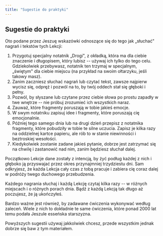 ```yaml
---
title: "Sugestie do praktyki"
---
```


## Sugestie do praktyki

Oto podane przez Jeszuę wskazówki odnoszące się do tego jak „słuchać" nagrań i tekstów tych Lekcji:

1.  Przygotuj specjalny notatnik „Drogi", z okładką, która ma dla ciebie znaczenie i długopisem, który lubisz -- używaj ich tylko do tego celu. Gdziekolwiek przebywasz, notatnik ten trzymaj w specjalnym, „świętym" dla ciebie miejscu (na przykład na swoim ołtarzyku, jeśli takowy masz).
2.  Zanim zaczniesz słuchać nagrań lub czytać tekst, zawsze najpierw wycisz się, odpręż i pozwól na to, by twój oddech stał się głęboki i pełny.
3.  Pozwól, by słyszane lub czytane przez ciebie słowa po prostu zapadły w twe wnętrze -- nie próbuj zrozumieć ich wszystkich naraz.
4.  Zauważ, które fragmenty poruszają w tobie jakieś emocje.
5.  W swym notatniku zapisuj idee i fragmenty, które poruszają cię emocjonalnie.
6.  Później tego samego dnia lub na drugi dzień przepisz z notatnika fragmenty, które pobudziły w tobie te silne uczucia. Zapisz je kilka razy na oddzielnej kartce papieru, ale rób to w stanie niewinności i beztroskiej wesołości.
7.  Kiedykolwiek zostanie zadane jakieś pytanie, dobrze jest zatrzymać się na chwilę i zastanowić nad nim, zanim będziesz słuchał dalej.

Początkowo Lekcje dane zostały z intencją, by żyć podług każdej z nich i głęboko ją przyswajać przez okres przynajmniej trzydziestu dni. Sam odkryjesz, że każda Lekcja cały czas z tobą pracuje i zabiera cię coraz dalej w podróży twego duchowego przebudzenia.

Każdego nagrania słuchaj i każdą Lekcję czytaj kilka razy -- w różnych miejscach i o różnych porach dnia. Bądź z każdą Lekcją tak długo aż poczujesz, że ją ukończyłeś.

Bardzo ważne jest również, by zadawane ćwiczenia wykonywać według zaleceń. Wiele z nich to dokładnie te same ćwiczenia, które ponad 2000 lat temu podała Jeszule esseńska starszyzna.

Powyższych sugestii używaj jakkolwiek chcesz, przede wszystkim jednak dobrze się baw z tym materiałem.
